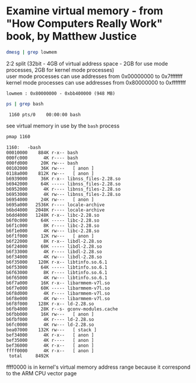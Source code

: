 # Examine virtual memory - from "How Computers Really Work" book, by Matthew Justice

```bash
dmesg | grep lowmem
```

2:2 split (32bit - 4GB of virtual address space - 2GB for use mode processes, 2GB for kernel mode processes)  
user mode processes can use addresses from 0x00000000 to 0x7fffffff  
kernel mode processes can use addresses from 0x80000000 to 0xffffffff
```
lowmem : 0x80000000 - 0xbb400000 (948 MB)
```

```bash
ps | grep bash
```

```
 1160 pts/0    00:00:00 bash
```

see virtual memory in use by the `bash` process
```bash
pmap 1160
```

```
1160:   -bash
00010000    884K r-x-- bash
000fc000      4K r---- bash
000fd000     20K rw--- bash
00102000     36K rw---   [ anon ]
0118a000    812K rw---   [ anon ]
b6939000     36K r-x-- libnss_files-2.28.so
b6942000     64K ----- libnss_files-2.28.so
b6952000      4K r---- libnss_files-2.28.so
b6953000      4K rw--- libnss_files-2.28.so
b6954000     24K rw---   [ anon ]
b695a000   2536K r---- locale-archive
b6bd4000   2048K r---- locale-archive
b6dd4000   1248K r-x-- libc-2.28.so
b6f0c000     64K ----- libc-2.28.so
b6f1c000      8K r---- libc-2.28.so
b6f1e000      4K rw--- libc-2.28.so
b6f1f000     12K rw---   [ anon ]
b6f22000      8K r-x-- libdl-2.28.so
b6f24000     60K ----- libdl-2.28.so
b6f33000      4K r---- libdl-2.28.so
b6f34000      4K rw--- libdl-2.28.so
b6f35000    120K r-x-- libtinfo.so.6.1
b6f53000     64K ----- libtinfo.so.6.1
b6f63000      8K r---- libtinfo.so.6.1
b6f65000      4K rw--- libtinfo.so.6.1
b6f7a000     16K r-x-- libarmmem-v7l.so
b6f7e000     60K ----- libarmmem-v7l.so
b6f8d000      4K r---- libarmmem-v7l.so
b6f8e000      4K rw--- libarmmem-v7l.so
b6f8f000    128K r-x-- ld-2.28.so
b6fb4000     28K r--s- gconv-modules.cache
b6fbb000     16K rw---   [ anon ]
b6fbf000      4K r---- ld-2.28.so
b6fc0000      4K rw--- ld-2.28.so
bea07000    132K rw---   [ stack ]
bef34000      4K r-x--   [ anon ]
bef35000      4K r----   [ anon ]
bef36000      4K r-x--   [ anon ]
ffff0000      4K r-x--   [ anon ]
 total     8492K
```

ffff0000 is in kernel's virtual memory address range because it correspond to the ARM CPU vector page